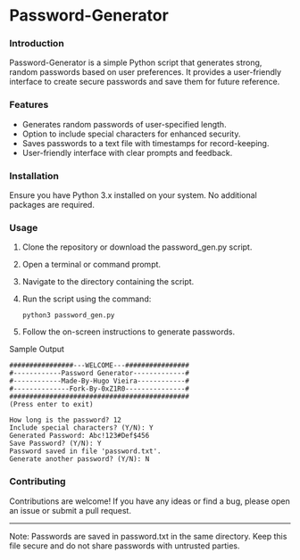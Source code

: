 # Password-Generator

### Introduction

Password-Generator is a simple Python script that generates strong, random passwords based on user preferences. It provides a user-friendly interface to create secure passwords and save them for future reference.

### Features

- Generates random passwords of user-specified length.
- Option to include special characters for enhanced security.
- Saves passwords to a text file with timestamps for record-keeping.
- User-friendly interface with clear prompts and feedback.

### Installation

Ensure you have Python 3.x installed on your system. No additional packages are required.

### Usage
1. Clone the repository or download the password_gen.py script.
2. Open a terminal or command prompt.
3. Navigate to the directory containing the script.
4. Run the script using the command:
   
   ```
   python3 password_gen.py
   ```
5. Follow the on-screen instructions to generate passwords.

Sample Output
```
################---WELCOME---################
#------------Password Generator-------------#
#------------Made-By-Hugo Vieira------------#
#--------------Fork-By-0xZ1R0---------------#
#############################################
(Press enter to exit)

How long is the password? 12
Include special characters? (Y/N): Y
Generated Password: Abc!123#Def$456
Save Password? (Y/N): Y
Password saved in file 'password.txt'.
Generate another password? (Y/N): N
```

### Contributing
Contributions are welcome! If you have any ideas or find a bug, please open an issue or submit a pull request.

---

Note: Passwords are saved in password.txt in the same directory. Keep this file secure and do not share passwords with untrusted parties.
